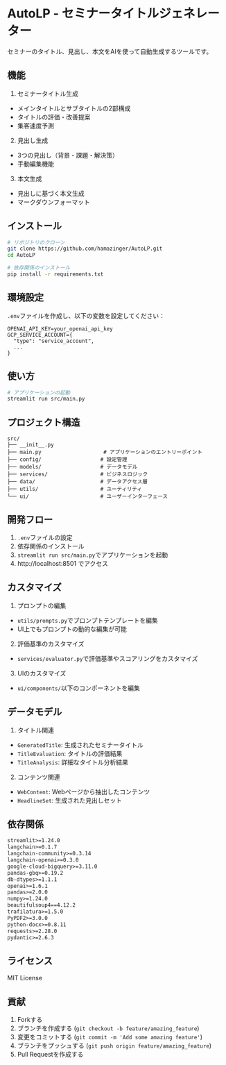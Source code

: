 # AutoLP - セミナータイトルジェネレーター

セミナーのタイトル、見出し、本文をAIを使って自動生成するツールです。

## 機能

1. セミナータイトル生成
- メインタイトルとサブタイトルの2部構成
- タイトルの評価・改善提案
- 集客速度予測

2. 見出し生成
- 3つの見出し（背景・課題・解決策）
- 手動編集機能

3. 本文生成
- 見出しに基づく本文生成
- マークダウンフォーマット

## インストール

```bash
# リポジトリのクローン
git clone https://github.com/hamazinger/AutoLP.git
cd AutoLP

# 依存関係のインストール
pip install -r requirements.txt
```

## 環境設定

`.env`ファイルを作成し、以下の変数を設定してください：

```env
OPENAI_API_KEY=your_openai_api_key
GCP_SERVICE_ACCOUNT={
  "type": "service_account",
  ...
}
```

## 使い方

```bash
# アプリケーションの起動
streamlit run src/main.py
```

## プロジェクト構造

```
src/
├── __init__.py
├── main.py                    # アプリケーションのエントリーポイント
├── config/                   # 設定管理
├── models/                   # データモデル
├── services/                 # ビジネスロジック
├── data/                     # データアクセス層
├── utils/                    # ユーティリティ
└── ui/                       # ユーザーインターフェース
```

## 開発フロー

1. `.env`ファイルの設定
2. 依存関係のインストール
3. `streamlit run src/main.py`でアプリケーションを起動
4. http://localhost:8501 でアクセス

## カスタマイズ

1. プロンプトの編集
- `utils/prompts.py`でプロンプトテンプレートを編集
- UI上でもプロンプトの動的な編集が可能

2. 評価基準のカスタマイズ
- `services/evaluator.py`で評価基準やスコアリングをカスタマイズ

3. UIのカスタマイズ
- `ui/components/`以下のコンポーネントを編集

## データモデル

1. タイトル関連
- `GeneratedTitle`: 生成されたセミナータイトル
- `TitleEvaluation`: タイトルの評価結果
- `TitleAnalysis`: 詳細なタイトル分析結果

2. コンテンツ関連
- `WebContent`: Webページから抽出したコンテンツ
- `HeadlineSet`: 生成された見出しセット

## 依存関係

```txt
streamlit>=1.24.0
langchain>=0.1.7
langchain-community>=0.3.14
langchain-openai>=0.3.0
google-cloud-bigquery>=3.11.0
pandas-gbq>=0.19.2
db-dtypes>=1.1.1
openai>=1.6.1
pandas>=2.0.0
numpy>=1.24.0
beautifulsoup4==4.12.2
trafilatura>=1.5.0
PyPDF2>=3.0.0
python-docx>=0.8.11
requests>=2.28.0
pydantic>=2.6.3
```

## ライセンス

MIT License

## 貢献

1. Forkする
2. ブランチを作成する (`git checkout -b feature/amazing_feature`)
3. 変更をコミットする (`git commit -m 'Add some amazing feature'`)
4. ブランチをプッシュする (`git push origin feature/amazing_feature`)
5. Pull Requestを作成する
